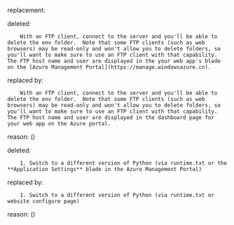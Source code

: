 replacement:

deleted:

		With an FTP client, connect to the server and you'll be able to delete the env folder.  Note that some FTP clients (such as web browsers) may be read-only and won't allow you to delete folders, so you'll want to make sure to use an FTP client with that capability.  The FTP host name and user are displayed in the your web app's blade on the [Azure Management Portal](https://manage.windowsazure.cn).

replaced by:

		With an FTP client, connect to the server and you'll be able to delete the env folder.  Note that some FTP clients (such as web browsers) may be read-only and won't allow you to delete folders, so you'll want to make sure to use an FTP client with that capability.  The FTP host name and user are displayed in the dashboard page for your web app on the Azure portal.

reason: ()

deleted:

		1. Switch to a different version of Python (via runtime.txt or the **Application Settings** blade in the Azure Management Portal)

replaced by:

		1. Switch to a different version of Python (via runtime.txt or website configure page)

reason: ()

